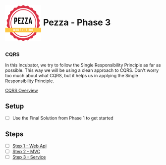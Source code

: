 <img align="left" width="116" height="116" src="pezza-logo.png" />

# &nbsp;**Pezza - Phase 3**

<br/><br/>

### **CQRS**

In this Incubator, we try to follow the Single Responsibility Principle as far as possible. This way we will be using a clean approach to CQRS. Don't worry too much about what CQRS, but it helps us in applying the Single Responsibility Principle.

[CQRS Overview](https://docs.microsoft.com/en-us/azure/architecture/patterns/cqrs)

## **Setup**

- [ ] Use the Final Solution from Phase 1 to get started

## **Steps**

- [ ] [Step 1 - Web Api](https://github.com/entelect-incubator/.NET/tree/master/Phase%202/Step%201)
- [ ] [Step 2 - MVC](https://github.com/entelect-incubator/.NET/tree/master/Phase%202/Step%202) 
- [ ] [Step 3 - Service](https://github.com/entelect-incubator/.NET/tree/master/Phase%202/Step%203) 
